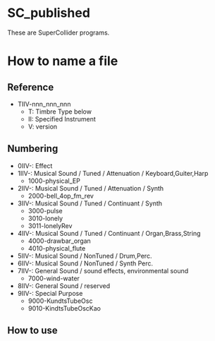 # SC_published
 These are SuperCollider programs.

# How to name a file

## Reference
- TIIV-nnn_nnn_nnn
  - T: Timbre Type below
  - II: Specified Instrument
  - V: version

## Numbering
- 0IIV-: Effect
- 1IIV-: Musical Sound / Tuned / Attenuation / Keyboard,Guiter,Harp
  - 1000-physical_EP
- 2IIV-: Musical Sound / Tuned / Attenuation / Synth
  - 2000-bell_4op_fm_rev
- 3IIV-: Musical Sound / Tuned / Continuant / Synth
  - 3000-pulse
  - 3010-lonely
  - 3011-lonelyRev
- 4IIV-: Musical Sound / Tuned / Continuant / Organ,Brass,String
  - 4000-drawbar_organ
  - 4010-physical_flute
- 5IIV-: Musical Sound / NonTuned / Drum,Perc.
- 6IIV-: Musical Sound / NonTuned / Synth Perc.
- 7IIV-: General Sound / sound effects, environmental sound
  - 7000-wind-water
- 8IIV-: General Sound / reserved
- 9IIV-: Special Purpose
  - 9000-KundtsTubeOsc
  - 9010-KindtsTubeOscKao

## How to use


